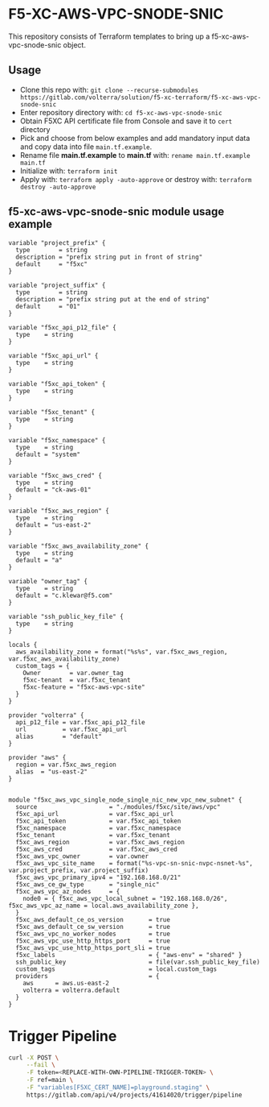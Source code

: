 # F5-XC-AWS-VPC-SNODE-SNIC

This repository consists of Terraform templates to bring up a f5-xc-aws-vpc-snode-snic object.

## Usage

- Clone this repo with: `git clone --recurse-submodules https://gitlab.com/volterra/solution/f5-xc-terraform/f5-xc-aws-vpc-snode-snic`
- Enter repository directory with: `cd f5-xc-aws-vpc-snode-snic`
- Obtain F5XC API certificate file from Console and save it to `cert` directory
- Pick and choose from below examples and add mandatory input data and copy data into file `main.tf.example`.
- Rename file __main.tf.example__ to __main.tf__ with: `rename main.tf.example main.tf`
- Initialize with: `terraform init`
- Apply with: `terraform apply -auto-approve` or destroy with: `terraform destroy -auto-approve`

## f5-xc-aws-vpc-snode-snic module usage example

````hcl
variable "project_prefix" {
  type        = string
  description = "prefix string put in front of string"
  default     = "f5xc"
}

variable "project_suffix" {
  type        = string
  description = "prefix string put at the end of string"
  default     = "01"
}

variable "f5xc_api_p12_file" {
  type    = string
}

variable "f5xc_api_url" {
  type    = string
}

variable "f5xc_api_token" {
  type    = string
}

variable "f5xc_tenant" {
  type    = string
}

variable "f5xc_namespace" {
  type    = string
  default = "system"
}

variable "f5xc_aws_cred" {
  type    = string
  default = "ck-aws-01"
}

variable "f5xc_aws_region" {
  type    = string
  default = "us-east-2"
}

variable "f5xc_aws_availability_zone" {
  type    = string
  default = "a"
}

variable "owner_tag" {
  type    = string
  default = "c.klewar@f5.com"
}

variable "ssh_public_key_file" {
  type    = string
}

locals {
  aws_availability_zone = format("%s%s", var.f5xc_aws_region, var.f5xc_aws_availability_zone)
  custom_tags = {
    Owner        = var.owner_tag
    f5xc-tenant  = var.f5xc_tenant
    f5xc-feature = "f5xc-aws-vpc-site"
  }
}

provider "volterra" {
  api_p12_file = var.f5xc_api_p12_file
  url          = var.f5xc_api_url
  alias        = "default"
}

provider "aws" {
  region = var.f5xc_aws_region
  alias  = "us-east-2"
}


module "f5xc_aws_vpc_single_node_single_nic_new_vpc_new_subnet" {
  source                    = "./modules/f5xc/site/aws/vpc"
  f5xc_api_url              = var.f5xc_api_url
  f5xc_api_token            = var.f5xc_api_token
  f5xc_namespace            = var.f5xc_namespace
  f5xc_tenant               = var.f5xc_tenant
  f5xc_aws_region           = var.f5xc_aws_region
  f5xc_aws_cred             = var.f5xc_aws_cred
  f5xc_aws_vpc_owner        = var.owner
  f5xc_aws_vpc_site_name    = format("%s-vpc-sn-snic-nvpc-nsnet-%s", var.project_prefix, var.project_suffix)
  f5xc_aws_vpc_primary_ipv4 = "192.168.168.0/21"
  f5xc_aws_ce_gw_type       = "single_nic"
  f5xc_aws_vpc_az_nodes     = {
    node0 = { f5xc_aws_vpc_local_subnet = "192.168.168.0/26", f5xc_aws_vpc_az_name = local.aws_availability_zone },
  }
  f5xc_aws_default_ce_os_version       = true
  f5xc_aws_default_ce_sw_version       = true
  f5xc_aws_vpc_no_worker_nodes         = true
  f5xc_aws_vpc_use_http_https_port     = true
  f5xc_aws_vpc_use_http_https_port_sli = true
  f5xc_labels                          = { "aws-env" = "shared" }
  ssh_public_key                       = file(var.ssh_public_key_file)
  custom_tags                          = local.custom_tags
  providers                            = {
    aws      = aws.us-east-2
    volterra = volterra.default
  }
}
````
# Trigger Pipeline

```bash
curl -X POST \
     --fail \
     -F token=<REPLACE-WITH-OWN-PIPELINE-TRIGGER-TOKEN> \
     -F ref=main \
     -F "variables[F5XC_CERT_NAME]=playground.staging" \
     https://gitlab.com/api/v4/projects/41614020/trigger/pipeline
```
